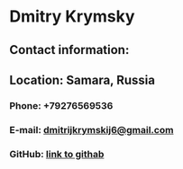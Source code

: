 # Dmitry Krymsky #   
## Contact information: ##
## Location: Samara, Russia ##
### Phone: +79276569536 ###                   
### E-mail: dmitrijkrymskij6@gmail.com ###           
### GitHub: [link to githab](https://github.com/Dmitriy3305) ###